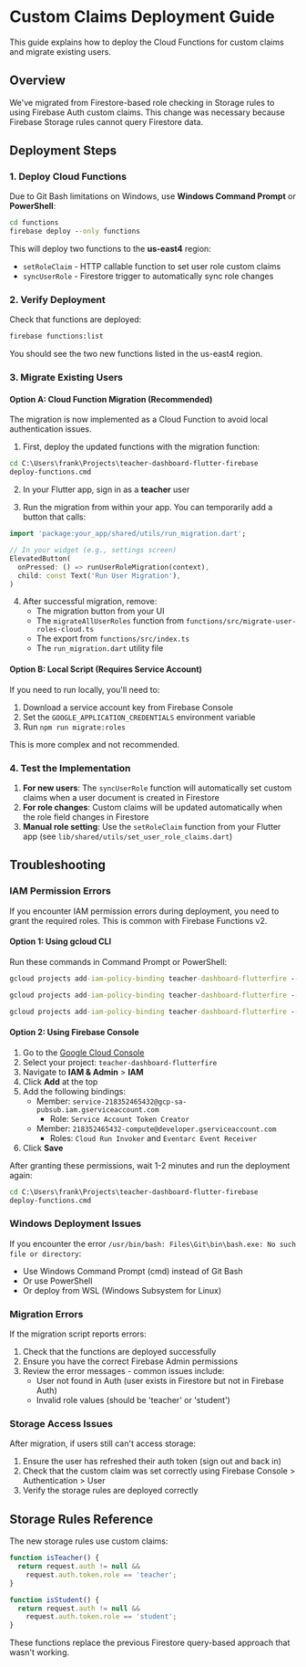 # Custom Claims Deployment Guide

This guide explains how to deploy the Cloud Functions for custom claims and migrate existing users.

## Overview

We've migrated from Firestore-based role checking in Storage rules to using Firebase Auth custom claims. This change was necessary because Firebase Storage rules cannot query Firestore data.

## Deployment Steps

### 1. Deploy Cloud Functions

Due to Git Bash limitations on Windows, use **Windows Command Prompt** or **PowerShell**:

```cmd
cd functions
firebase deploy --only functions
```

This will deploy two functions to the **us-east4** region:
- `setRoleClaim` - HTTP callable function to set user role custom claims
- `syncUserRole` - Firestore trigger to automatically sync role changes

### 2. Verify Deployment

Check that functions are deployed:
```cmd
firebase functions:list
```

You should see the two new functions listed in the us-east4 region.

### 3. Migrate Existing Users

#### Option A: Cloud Function Migration (Recommended)

The migration is now implemented as a Cloud Function to avoid local authentication issues.

1. First, deploy the updated functions with the migration function:
```cmd
cd C:\Users\frank\Projects\teacher-dashboard-flutter-firebase
deploy-functions.cmd
```

2. In your Flutter app, sign in as a **teacher** user

3. Run the migration from within your app. You can temporarily add a button that calls:
```dart
import 'package:your_app/shared/utils/run_migration.dart';

// In your widget (e.g., settings screen)
ElevatedButton(
  onPressed: () => runUserRoleMigration(context),
  child: const Text('Run User Migration'),
)
```

4. After successful migration, remove:
   - The migration button from your UI
   - The `migrateAllUserRoles` function from `functions/src/migrate-user-roles-cloud.ts`
   - The export from `functions/src/index.ts`
   - The `run_migration.dart` utility file

#### Option B: Local Script (Requires Service Account)

If you need to run locally, you'll need to:
1. Download a service account key from Firebase Console
2. Set the `GOOGLE_APPLICATION_CREDENTIALS` environment variable
3. Run `npm run migrate:roles`

This is more complex and not recommended.

### 4. Test the Implementation

1. **For new users**: The `syncUserRole` function will automatically set custom claims when a user document is created in Firestore
2. **For role changes**: Custom claims will be updated automatically when the role field changes in Firestore
3. **Manual role setting**: Use the `setRoleClaim` function from your Flutter app (see `lib/shared/utils/set_user_role_claims.dart`)

## Troubleshooting

### IAM Permission Errors

If you encounter IAM permission errors during deployment, you need to grant the required roles. This is common with Firebase Functions v2.

#### Option 1: Using gcloud CLI

Run these commands in Command Prompt or PowerShell:

```cmd
gcloud projects add-iam-policy-binding teacher-dashboard-flutterfire --member=serviceAccount:service-218352465432@gcp-sa-pubsub.iam.gserviceaccount.com --role=roles/iam.serviceAccountTokenCreator

gcloud projects add-iam-policy-binding teacher-dashboard-flutterfire --member=serviceAccount:218352465432-compute@developer.gserviceaccount.com --role=roles/run.invoker

gcloud projects add-iam-policy-binding teacher-dashboard-flutterfire --member=serviceAccount:218352465432-compute@developer.gserviceaccount.com --role=roles/eventarc.eventReceiver
```

#### Option 2: Using Firebase Console

1. Go to the [Google Cloud Console](https://console.cloud.google.com)
2. Select your project: `teacher-dashboard-flutterfire`
3. Navigate to **IAM & Admin** > **IAM**
4. Click **Add** at the top
5. Add the following bindings:
   - Member: `service-218352465432@gcp-sa-pubsub.iam.gserviceaccount.com`
     - Role: `Service Account Token Creator`
   - Member: `218352465432-compute@developer.gserviceaccount.com`
     - Roles: `Cloud Run Invoker` and `Eventarc Event Receiver`
6. Click **Save**

After granting these permissions, wait 1-2 minutes and run the deployment again:
```cmd
cd C:\Users\frank\Projects\teacher-dashboard-flutter-firebase
deploy-functions.cmd
```

### Windows Deployment Issues

If you encounter the error `/usr/bin/bash: Files\Git\bin\bash.exe: No such file or directory`:
- Use Windows Command Prompt (cmd) instead of Git Bash
- Or use PowerShell
- Or deploy from WSL (Windows Subsystem for Linux)

### Migration Errors

If the migration script reports errors:
1. Check that the functions are deployed successfully
2. Ensure you have the correct Firebase Admin permissions
3. Review the error messages - common issues include:
   - User not found in Auth (user exists in Firestore but not in Firebase Auth)
   - Invalid role values (should be 'teacher' or 'student')

### Storage Access Issues

After migration, if users still can't access storage:
1. Ensure the user has refreshed their auth token (sign out and back in)
2. Check that the custom claim was set correctly using Firebase Console > Authentication > User
3. Verify the storage rules are deployed correctly

## Storage Rules Reference

The new storage rules use custom claims:
```javascript
function isTeacher() {
  return request.auth != null && 
    request.auth.token.role == 'teacher';
}

function isStudent() {
  return request.auth != null && 
    request.auth.token.role == 'student';
}
```

These functions replace the previous Firestore query-based approach that wasn't working.
